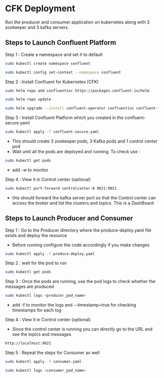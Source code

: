 
# CFK Deployment

Run the producer and consumer application on kubernetes along with 3 zookeeper and 3 kafka servers.

## Steps to Launch Confluent Platform



Step 1 : Create a namespace and set it to default

```bash
sudo kubectl create namespace confluent
```
```bash
sudo kubectl config set-context --namespace confluent
```

Step 2 : Install Confluent for Kubernetes (CFK)

```bash
sudo helm repo add confluentinc https://packages.confluent.io/helm
```
```bash
sudo helm repo update
```

```bash
sudo helm upgrade --install confluent-operator confluentinc confluent-for-kubernetes
```
Step 3 : Install Confluent Platform which you created in the confluent-secure.yaml

```bash
sudo kubectl apply -f confluent-secure.yaml
```
- This should create 3 zookeeper pods, 3 Kafka pods and 1 control center pod
- Wait until all the pods are deployed and running. To check use :

```bash
sudo kubectl get pods
```
- add -w to monitor

Step 4 : View it in Control center (optional)

```bash
sudo kubectl port-forward controlcenter-0 9021:9021
```
- this should forward the kafka server port so that the Control center can access the broker and list the clusters and topics. This is a DashBoard


## Steps to Launch Producer and Consumer


Step 1 : Go to the Producer directory where the produce-deploy.yaml file exists and deploy the resource

- Before running configure the code accordingly if you make changes

```bash
sudo kubectl apply -f produce-deploy.yaml
```
Step 2 : wait for the pod to run

```bash
sudo kubectl get pods
```
Step 3 : Once the pods are running, use the pod logs to check whether the messages are produced

```bash
sudo kubectl logs <producer_pod_name>
```
- add -f to monitor the logs and --timestamp=true for checking timestamps for each log

Step 4 : View it in Control center (optional)

- Since the control center is running you can directly go to the URL and see the topics and messages

```bash
http://localhost:9021
```

Step 5 : Repeat the steps for Consumer as well

```bash
sudo kubectl apply -f consumer.yaml
```

```bash
sudo kubectl logs <consumer_pod_name>
```